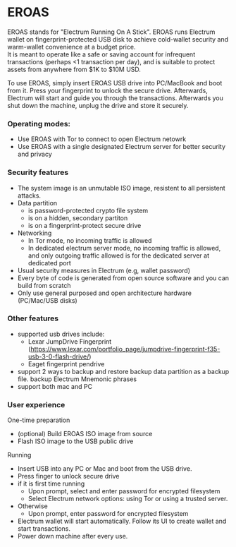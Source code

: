 # EROAS

EROAS stands for "Electrum Running On A Stick". 
EROAS runs Electrum wallet on fingerprint-protected USB disk to achieve
cold-wallet security and warm-wallet convenience at a budget price.  
It is meant to
operate like a safe or saving account for infrequent transactions (perhaps <1 transaction per day),
and is suitable to protect assets from anywhere from $1K to $10M USD.

To use EROAS, simply insert EROAS USB drive into PC/MacBook and boot
from it. Press your fingerprint to unlock the secure drive.  Afterwards,
Electrum will start and guide you through the transactions.
Afterwards you shut down the machine, unplug the drive and store it 
securely.


### Operating modes:

- Use EROAS with Tor to connect to open Electrum netowrk
- Use EROAS with a single designated Electrum server for better security and privacy

### Security features

- The system image is an unmutable ISO image, resistent to all persistent attacks.
- Data partition 
    - is password-protected crypto file system
    - is on a hidden, secondary partiton
    - is on a fingerprint-protect secure drive
- Networking
    - In Tor mode, no incoming traffic is allowed
    - In dedicated electrum server mode, no incoming traffic is allowed, and
      only outgoing traffic allowed is for the dedicated server at dedicated
      port
- Usual security measures in Electrum (e.g, wallet password)
- Every byte of code is generated from open source software and you can build from scratch
- Only use general purposed and open architecture hardware (PC/Mac/USB disks)

### Other features

- supported usb drives include: 
    - Lexar JumpDrive Fingerprint (https://www.lexar.com/portfolio_page/jumpdrive-fingerprint-f35-usb-3-0-flash-drive/)
    - Eaget fingerprint pendrive
- support 2 ways to backup and restore
    backup data partition as a backup file.
    backup Electrum Mnemonic phrases
- support both mac and PC


### User experience

One-time preparation
- (optional) Build EROAS ISO image from source
- Flash ISO image to the USB public drive

Running
- Insert USB into any PC or Mac and boot from the USB drive.
- Press finger to unlock secure drive
- if it is first time running
    - Upon prompt, select and enter password for encrypted filesystem
    - Select Electrum network options: using Tor or using a trusted server.
- Otherwise
    - Upon prompt, enter password for encrypted filesystem
- Electrum wallet will start automatically. Follow its UI to create wallet and start transactions.
- Power down machine after every use.
